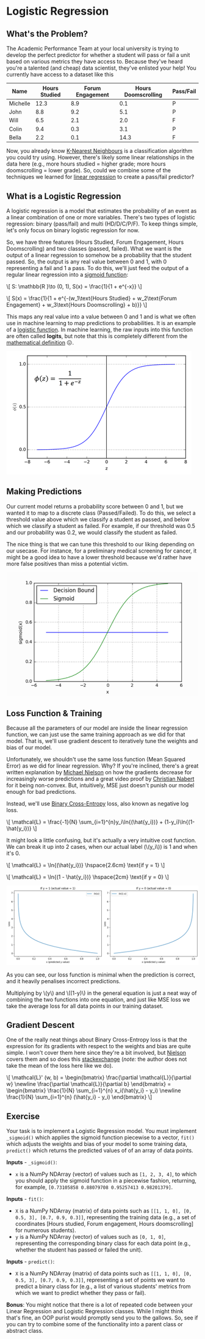 # Logistic Regression

## What's the Problem?

The Academic Performance Team at your local university is trying to develop the perfect predictor for whether a student will pass or fail a unit based on various metrics they have access to. Because they've heard you're a talented (and cheap) data scientist, they've enlisted your help! You currently have access to a dataset like this

| Name     | Hours Studied | Forum Engagement | Hours Doomscrolling | Pass/Fail |
| -------- | ------------- | ---------------- | ------------------- | --------- |
| Michelle | 12.3          | 8.9              | 0.1                 | P         |
| John     | 8.8           | 9.2              | 5.1                 | P         |
| Will     | 6.5           | 2.1              | 2.0                 | F         |
| Colin    | 9.4           | 0.3              | 3.1                 | P         |
| Bella    | 2.2           | 0.1              | 14.3                | F         |

Now, you already know [K-Nearest Neighbours](knn.md) is a classification algorithm you could try using. However, there's likely some linear relationships in the data here (e.g., more hours studied = higher grade; more hours doomscrolling = lower grade). So, could we combine some of the techniques we learned for [linear regression](linear_regression.md) to create a pass/fail predictor?

## What is a Logistic Regression

A logistic regression is a model that estimates the probability of an event as a linear combination of one or more variables. There's two types of logistic regression: binary (pass/fail) and multi (HD/D/C/P/F). To keep things simple, let's only focus on binary logistic regression for now.

So, we have three features (Hours Studied, Forum Engagement, Hours Doomscrolling) and two classes (passed, failed). What we want is the output of a linear regression to somehow be a probability that the student passed. So, the output is any real value between 0 and 1, with 0 representing a fail and 1 a pass. To do this, we'll just feed the output of a regular linear regression into a [sigmoid function](https://www.wikiwand.com/en/Sigmoid_function):

\\[
S: \mathbb{R }\to (0, 1), S(x) = \frac{1}{1 + e^{-x}}
\\]

\\[
S(x) = \frac{1}{1 + e^{-(w_1\text{Hours Studied} + w_2\text{Forum Engagement} + w_3\text{Hours Doomscrolling} + b)}}
\\]

This maps any real value into a value between 0 and 1 and is what we often use in machine learning to map predictions to probabilities. It is an example of a [logistic function](https://www.wikiwand.com/en/Logistic_function). In machine learning, the raw inputs into this function are often called **logits**, but note that this is completely different from the [mathematical definition](https://stackoverflow.com/questions/41455101/what-is-the-meaning-of-the-word-logits-in-tensorflow) 😖.

![Sigmoid Graph](imgs/sigmoid_graph.png)

## Making Predictions

Our current model returns a probability score between 0 and 1, but we wanted it to map to a discrete class (Passed/Failed). To do this, we select a threshold value above which we classify a student as passed, and below which we classify a student as failed. For example, if our threshold was 0.5 and our probability was 0.2, we would classify the student as failed.

The nice thing is that we can tune this threshold to our liking depending on our usecase. For instance, for a preliminary medical screening for cancer, it might be a good idea to have a lower threshold because we'd rather have more false positives than miss a potential victim.

![Sigmoid Decision Boundary](imgs/sigmoid_decision_bound.png)

## Loss Function & Training

Because all the parameters of our model are inside the linear regression function, we can just use the same training approach as we did for that model. That is, we'll use gradient descent to iteratively tune the weights and bias of our model.

Unfortunately, we shouldn't use the same loss function (Mean Squared Error) as we did for linear regression. Why? If you're inclined, there's a great written explanation by [Michael Nielson](http://neuralnetworksanddeeplearning.com/chap3.html) on how the gradients decrease for increasingly worse predictions and a great video proof by [Christian Nabert](https://www.youtube.com/watch?v=m0ZeT1EWjjI) for it being non-convex. But, intuitively, MSE just doesn't punish our model enough for bad predictions.

Instead, we'll use [Binary Cross-Entropy](https://pytorch.org/docs/stable/generated/torch.nn.BCELoss.html) loss, also known as negative log loss.

\\[
\mathcal{L} = \frac{-1}{N} \sum_{i=1}^{n}y_i\ln{(\hat{y_i})} + (1-y_i)\ln{(1-\hat{y_i})}
\\]

It might look a little confusing, but it's actually a very intuitive cost function. We can break it up into 2 cases, when our actual label (\\(y_i\\)) is 1 and when it's 0.

\\[
\mathcal{L} = \ln{(\hat{y_i})} \hspace{2.6cm} \text{if y = 1}
\\]

\\[
\mathcal{L} = \ln{(1 - \hat{y_i})} \hspace{2cm} \text{if y = 0}
\\]

![BCE Loss](imgs/bce_loss.png)

As you can see, our loss function is minimal when the prediction is correct, and it heavily penalises incorrect predictions.

Multiplying by \\(y\\) and \\((1-y)\\) in the general equation is just a neat way of combining the two functions into one equation, and just like MSE loss we take the average loss for all data points in our training dataset.

## Gradient Descent

One of the really neat things about Binary Cross-Entropy loss is that the expression for its gradients with respect to the weights and bias are quite simple. I won't cover them here since they're a bit involved, but [Nielson](http://neuralnetworksanddeeplearning.com/chap3.html) covers them and so does this [stackexchange](https://math.stackexchange.com/questions/2503428/derivative-of-binary-cross-entropy-why-are-my-signs-not-right) (_note:_ the author does not take the mean of the loss here like we do).

\\[
\mathcal{L}' (w, b) = \begin{bmatrix}
\frac{\partial \mathcal{L}}{\partial w} \newline
\frac{\partial \mathcal{L}}{\partial b}
\end{bmatrix} = \begin{bmatrix}
\frac{1}{N} \sum_{i=1}^{n} x_i(\hat{y_i} - y_i) \newline
\frac{1}{N} \sum_{i=1}^{n} (\hat{y_i} - y_i)
\end{bmatrix}
\\]

## Exercise

Your task is to implement a Logistic Regression model. You must implement `_sigmoid()` which applies the sigmoid function piecewise to a vector, `fit()` which adjusts the weights and bias of your model to some training data, `predict()` which returns the predicted values of of an array of data points.

**Inputs** - `_sigmoid()`:

- `x` is a NumPy NDArray (vector) of values such as `[1, 2, 3, 4]`, to which you should apply the sigmoid function in a piecewise fashion, returning, for example, `[0.73105858 0.88079708 0.95257413 0.98201379]`.

**Inputs** - `fit()`:

- `X` is a NumPy NDArray (matrix) of data points such as `[[1, 1, 0], [0, 0.5, 3], [0.7, 0.9, 0.3]]`, representing the training data (e.g., a set of coordinates [Hours studied, Forum engagement, Hours doomscrolling] for numerous students).
- `y` is a NumPy NDArray (vector) of values such as `[0, 1, 0]`, representing the corresponding binary class for each data point (e.g., whether the student has passed or failed the unit).

**Inputs** - `predict()`:

- `X` is a NumPy NDArray (matrix) of data points such as `[[1, 1, 0], [0, 0.5, 3], [0.7, 0.9, 0.3]]`, representing a set of points we want to predict a binary class for (e.g., a list of various students' metrics from which we want to predict whether they pass or fail).

**Bonus**: You might notice that there is a lot of repeated code between your Linear Regression and Logistic Regression classes. While I might think that's fine, an OOP purist would promptly send you to the gallows. So, see if you can try to combine some of the functionality into a parent class or abstract class.
